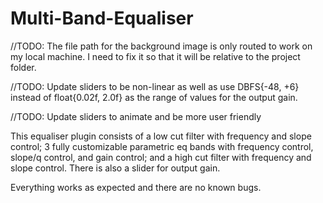 # Multi-Band-Equaliser

//TODO: The file path for the background image is only routed to work on my local machine. I need to fix it so that it will be relative to the project folder.

//TODO: Update sliders to be non-linear as well as use DBFS{-48, +6} instead of float{0.02f, 2.0f} as the range of values for the output gain.

//TODO: Update sliders to animate and be more user friendly

This equaliser plugin consists of a low cut filter with frequency and slope control; 3 fully customizable parametric eq bands with frequency control, slope/q control, and gain control; and a high cut filter with frequency and slope control. There is also a slider for output gain.  

Everything works as expected and there are no known bugs.
